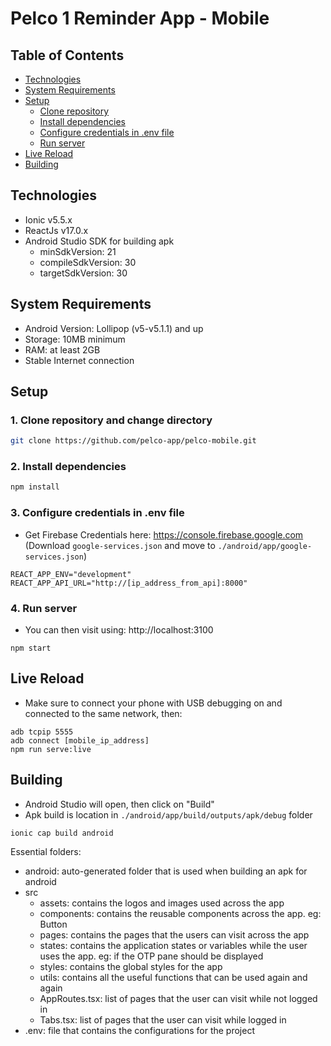 # Pelco 1 Reminder App - Mobile

## Table of Contents

- [Technologies](#technologies)
- [System Requirements](#system-requirements)
- [Setup](#setup)
  - [Clone repository](#1-clone-repository-and-change-directory)
  - [Install dependencies](#2-install-compile-dependencies)
  - [Configure credentials in .env file](#3-configure-credentials-in-env-file)
  - [Run server](#4-run-server)
- [Live Reload](#live-reload)
- [Building](#building)

## Technologies

- Ionic v5.5.x
- ReactJs v17.0.x
- Android Studio SDK for building apk
  - minSdkVersion: 21
  - compileSdkVersion: 30
  - targetSdkVersion: 30

## System Requirements

- Android Version: Lollipop (v5-v5.1.1) and up
- Storage: 10MB minimum
- RAM: at least 2GB
- Stable Internet connection

## Setup

### 1. Clone repository and change directory

```sh
git clone https://github.com/pelco-app/pelco-mobile.git
```

### 2. Install dependencies

```sh
npm install
```

### 3. Configure credentials in .env file

- Get Firebase Credentials here: https://console.firebase.google.com (Download `google-services.json` and move to `./android/app/google-services.json`)

```
REACT_APP_ENV="development"
REACT_APP_API_URL="http://[ip_address_from_api]:8000"
```

### 4. Run server

- You can then visit using: http://localhost:3100

```
npm start
```

## Live Reload

- Make sure to connect your phone with USB debugging on and connected to the same network, then:

```
adb tcpip 5555
adb connect [mobile_ip_address]
npm run serve:live
```

## Building

- Android Studio will open, then click on "Build"
- Apk build is location in `./android/app/build/outputs/apk/debug` folder

```
ionic cap build android
```

Essential folders:

- android: auto-generated folder that is used when building an apk for android
- src
  - assets: contains the logos and images used across the app
  - components: contains the reusable components across the app. eg: Button
  - pages: contains the pages that the users can visit across the app
  - states: contains the application states or variables while the user uses the app. eg: if the OTP pane should be displayed
  - styles: contains the global styles for the app
  - utils: contains all the useful functions that can be used again and again
  - AppRoutes.tsx: list of pages that the user can visit while not logged in
  - Tabs.tsx: list of pages that the user can visit while logged in
- .env: file that contains the configurations for the project
